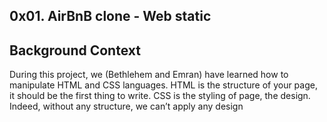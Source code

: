 ##  0x01. AirBnB clone - Web static
## Background Context
   During this project, we (Bethlehem and Emran) have learned how to manipulate HTML and CSS languages. HTML is the structure of your page, 
   it should be the first thing to write. CSS is the styling of page, the design. 
   Indeed, without any structure, we can’t apply any design
